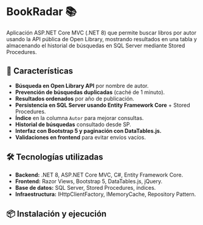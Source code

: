 ﻿# BookRadar 📚
Aplicación ASP.NET Core MVC (.NET 8) que permite buscar libros por autor usando la API pública de Open Library, mostrando resultados en una tabla y almacenando el historial de búsquedas en SQL Server mediante Stored Procedures.
## 🚀 Características
- **Búsqueda en Open Library API** por nombre de autor.
- **Prevención de búsquedas duplicadas** (caché de 1 minuto).
- **Resultados ordenados** por año de publicación.
- **Persistencia en SQL Server usando Entity Framework Core** + Stored Procedures.
- **Índice** en la columna `Autor` para mejorar consultas.
- **Historial de búsquedas** consultado desde SP.
- **Interfaz con Bootstrap 5 y paginación con DataTables.js.**
- **Validaciones en frontend** para evitar envíos vacíos.

## 🛠 Tecnologías utilizadas
- **Backend:** .NET 8, ASP.NET Core MVC, C#, Entity Framework Core.
- **Frontend:** Razor Views, Bootstrap 5, DataTables.js, jQuery.
- **Base de datos:** SQL Server, Stored Procedures, índices.
- **Infraestructura:** IHttpClientFactory, IMemoryCache, Repository Pattern.

## 📦 Instalación y ejecución


